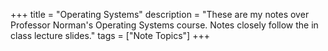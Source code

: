 +++
title = "Operating Systems"
description = "These are my notes over Professor Norman's Operating Systems course. Notes closely follow the in class lecture slides."
tags = ["Note Topics"]
+++
